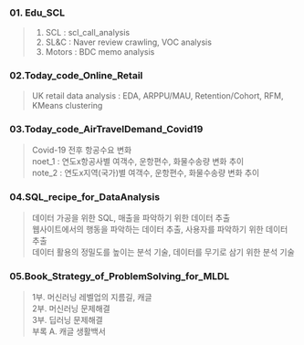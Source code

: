 ### 01. Edu_SCL
> 1. SCL : scl_call_analysis  
> 2. SL&C : Naver review crawling, VOC analysis  
> 3. Motors : BDC memo analysis  

### 02.Today_code_Online_Retail
> UK retail data analysis : EDA, ARPPU/MAU, Retention/Cohort, RFM, KMeans clustering  

### 03.Today_code_AirTravelDemand_Covid19
> Covid-19 전후 항공수요 변화  
> noet_1 : 연도x항공사별 여객수, 운항편수, 화물수송량 변화 추이  
> note_2 : 연도x지역(국가)별 여객수, 운항편수, 화물수송량 변화 추이

### 04.SQL_recipe_for_DataAnalysis
> 데이터 가공을 위한 SQL, 매출을 파악하기 위한 데이터 추출  
> 웹사이트에서의 행동을 파악하는 데이터 추출, 사용자를 파악하기 위한 데이터 추출  
> 데이터 활용의 정밀도를 높이는 분석 기술, 데이터를 무기로 삼기 위한 분석 기술  

### 05.Book_Strategy_of_ProblemSolving_for_MLDL
> 1부. 머신러닝 레벨업의 지름길, 캐글  
> 2부. 머신러닝 문제해결  
> 3부. 딥러닝 문제해결  
> 부록 A. 캐글 생활백서  
